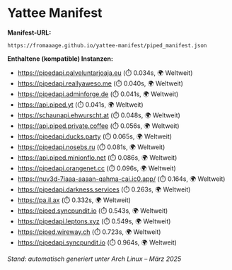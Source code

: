 # Yattee Manifest

**Manifest-URL:**
```
https://fromaaage.github.io/yattee-manifest/piped_manifest.json
````

**Enthaltene (kompatible) Instanzen:**

- https://pipedapi.palveluntarjoaja.eu (⏱️ 0.034s, 🌍 Weltweit)
- https://pipedapi.reallyaweso.me (⏱️ 0.040s, 🌍 Weltweit)
- https://pipedapi.adminforge.de (⏱️ 0.041s, 🌍 Weltweit)
- https://api.piped.yt (⏱️ 0.041s, 🌍 Weltweit)
- https://schaunapi.ehwurscht.at (⏱️ 0.048s, 🌍 Weltweit)
- https://api.piped.private.coffee (⏱️ 0.056s, 🌍 Weltweit)
- https://pipedapi.ducks.party (⏱️ 0.065s, 🌍 Weltweit)
- https://pipedapi.nosebs.ru (⏱️ 0.081s, 🌍 Weltweit)
- https://api.piped.minionflo.net (⏱️ 0.086s, 🌍 Weltweit)
- https://pipedapi.orangenet.cc (⏱️ 0.096s, 🌍 Weltweit)
- https://nuv3d-7iaaa-aaaan-qahma-cai.ic0.app/ (⏱️ 0.164s, 🌍 Weltweit)
- https://pipedapi.darkness.services (⏱️ 0.263s, 🌍 Weltweit)
- https://pa.il.ax (⏱️ 0.332s, 🌍 Weltweit)
- https://piped.syncpundit.io (⏱️ 0.543s, 🌍 Weltweit)
- https://pipedapi.leptons.xyz (⏱️ 0.549s, 🌍 Weltweit)
- https://piped.wireway.ch (⏱️ 0.723s, 🌍 Weltweit)
- https://pipedapi.syncpundit.io (⏱️ 0.964s, 🌍 Weltweit)

_Stand: automatisch generiert unter Arch Linux – März 2025_
